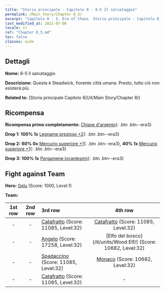 ```yaml
---
title: "Storia principale - Capitolo 8 - 8-5 Il salvataggio"
permalink: /Main Story/Chapter 8_5/
excerpt: "Capitolo 8 - 5. Era of Chaos  Storia principale - Capitolo 8_5. 8-5 Il salvataggio"
last_modified_at: 2021-07-06
locale: it
ref: "Chapter 8_5.md"
toc: false
classes: wide
---
```


## Dettagli

 **Nome:** 8-5 Il salvataggio

 **Descrizione:** Questa è Steadwick, fiorente città umana. Presto, tutto ciò non esisterà più.

 **Related to:** [Storia principale Capitolo 8](/it/Main Story/Chapter 8/)

## Ricompensa

 **Ricompensa primo completamento:** [Chiave d'argento](/ItemsIT/con_693/){: .btn .btn--era3}

 **Drop 1:** **100% 1x** [Legname prezioso +2](/ItemsIT/mat_27/){: .btn .btn--era3}

 **Drop 2:** **60% 0x** [Mercurio superiore +1](/ItemsIT/mat_21/){: .btn .btn--era3}, **40% 1x** [Mercurio superiore +1](/ItemsIT/mat_21/){: .btn .btn--era3}

 **Drop 3:** **100% 1x** [Pergamene incantesimi](/ItemsIT/con_694/){: .btn .btn--era3}


## Fight against Team
 **Hero:** [Gelu](/it/heroes/Gelu/) (Score: 1000, Level:1)

 **Team:**


  | 1st row | 2nd row | 3rd row | 4th row |
  |:----:|:----:|:----|:----:|
  | - | - | [Catafratto](/it/units/Cavalier/) (Score: 11085, Level:32)  | [Catafratto](/it/units/Cavalier/) (Score: 11085, Level:32)  |
  | - | - | [Angelo](/it/units/Angel/) (Score: 17258, Level:32)  | [Elfo del bosco](/it/units/Wood Elf/) (Score: 10682, Level:32)  |
  | - | - | [Spadaccino](/it/units/Swordsman/) (Score: 11085, Level:32)  | [Monaco](/it/units/Monk/) (Score: 10682, Level:32)  |
  | - | - | [Catafratto](/it/units/Cavalier/) (Score: 11085, Level:32)  | - |


